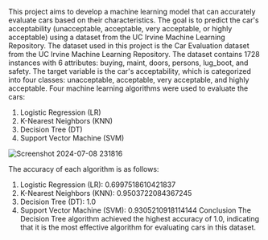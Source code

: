 This project aims to develop a machine learning model that can accurately evaluate cars based on their characteristics. 
The goal is to predict the car's acceptability (unacceptable, acceptable, very acceptable, or highly acceptable) using a dataset from the UC Irvine Machine Learning Repository.
The dataset used in this project is the Car Evaluation dataset from the UC Irvine Machine Learning Repository.
The dataset contains 1728 instances with 6 attributes: buying, maint, doors, persons, lug_boot, and safety. 
The target variable is the car's acceptability, which is categorized into four classes: unacceptable, acceptable, very acceptable, and highly acceptable.
Four machine learning algorithms were used to evaluate the cars:
1. Logistic Regression (LR)
2. K-Nearest Neighbors (KNN)
3. Decision Tree (DT)
4. Support Vector Machine (SVM)



![Screenshot 2024-07-08 231816](https://github.com/Shrushti2601/Car_Evaluation/assets/116190590/d24efe04-992f-43cf-8a15-ccdea6fcd92c)

The accuracy of each algorithm is as follows:
1. Logistic Regression (LR): 0.6997518610421837
2. K-Nearest Neighbors (KNN): 0.9503722084367245
3. Decision Tree (DT): 1.0
4. Support Vector Machine (SVM): 0.9305210918114144
Conclusion
The Decision Tree algorithm achieved the highest accuracy of 1.0, indicating that it is the most effective algorithm for evaluating cars in this dataset.
